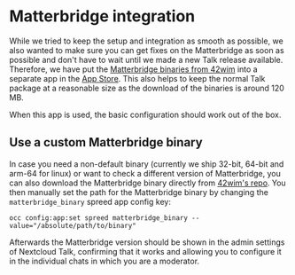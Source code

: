 # Matterbridge integration

While we tried to keep the setup and integration as smooth as possible, we also wanted to make sure you can get fixes on the Matterbridge as soon as possible and don't have to wait until we made a new Talk release available. Therefore, we have put the [Matterbridge binaries from 42wim](https://github.com/42wim/matterbridge) into a separate app in the [App Store](https://apps.nextcloud.com/apps/talk_matterbridge). This also helps to keep the normal Talk package at a reasonable size as the download of the binaries is around 120 MB.

When this app is used, the basic configuration should work out of the box.

## Use a custom Matterbridge binary

In case you need a non-default binary (currently we ship 32-bit, 64-bit and arm-64 for linux) or want to check a different version of Matterbridge, you can also download the Matterbridge binary directly from [42wim's repo](https://github.com/42wim/matterbridge).
You then manually set the path for the Matterbridge binary by changing the `matterbridge_binary` spreed app config key:
```
occ config:app:set spreed matterbridge_binary --value="/absolute/path/to/binary"
```

Afterwards the Matterbridge version should be shown in the admin settings of Nextcloud Talk, confirming that it works and allowing you to configure it in the individual chats in which you are a moderator.
